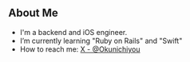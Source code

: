 ## About Me

- I'm a backend and iOS engineer.
- I’m currently learning "Ruby on Rails" and "Swift"
- How to reach me: [X - @Okunichiyou](https://x.com/Okunichiyou)
